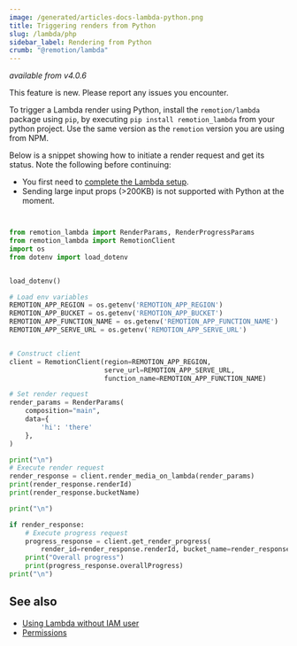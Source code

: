 ```yaml
---
image: /generated/articles-docs-lambda-python.png
title: Triggering renders from Python
slug: /lambda/php
sidebar_label: Rendering from Python
crumb: "@remotion/lambda"
---
```


_available from v4.0.6_

<ExperimentalBadge>
This feature is new. Please report any issues you encounter.
</ExperimentalBadge>

To trigger a Lambda render using Python, install the `remotion/lambda` package using `pip`, by executing `pip install remotion_lambda` from your python project. Use the same version as the `remotion` version you are using from NPM.

Below is a snippet showing how to initiate a render request and get its status. Note the following before continuing:

- You first need to [complete the Lambda setup](/docs/lambda/setup).
- Sending large input props (>200KB) is not supported with Python at the moment.

```python title="testclient.py"


from remotion_lambda import RenderParams, RenderProgressParams
from remotion_lambda import RemotionClient
import os
from dotenv import load_dotenv


load_dotenv()

# Load env variables
REMOTION_APP_REGION = os.getenv('REMOTION_APP_REGION')
REMOTION_APP_BUCKET = os.getenv('REMOTION_APP_BUCKET')
REMOTION_APP_FUNCTION_NAME = os.getenv('REMOTION_APP_FUNCTION_NAME')
REMOTION_APP_SERVE_URL = os.getenv('REMOTION_APP_SERVE_URL')


# Construct client
client = RemotionClient(region=REMOTION_APP_REGION,
                        serve_url=REMOTION_APP_SERVE_URL,
                        function_name=REMOTION_APP_FUNCTION_NAME)

# Set render request
render_params = RenderParams(
    composition="main",
    data={
        'hi': 'there'
    },
)

print("\n")
# Execute render request
render_response = client.render_media_on_lambda(render_params)
print(render_response.renderId)
print(render_response.bucketName)

print("\n")

if render_response:
    # Execute progress request
    progress_response = client.get_render_progress(
        render_id=render_response.renderId, bucket_name=render_response.bucketName)
    print("Overall progress")
    print(progress_response.overallProgress)
print("\n")


```

## See also

- [Using Lambda without IAM user](/docs/lambda/without-iam)
- [Permissions](/docs/lambda/permissions)
